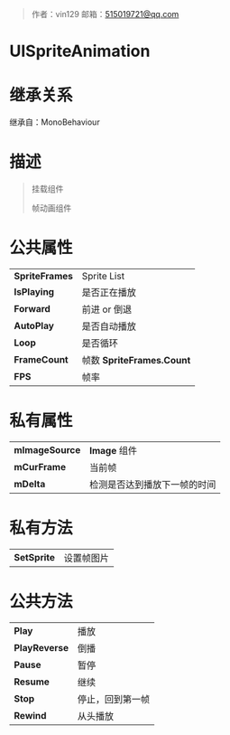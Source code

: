 >作者：vin129     邮箱：515019721@qq.com

# UISpriteAnimation

# 继承关系

继承自：MonoBehaviour

# 描述

> 挂载组件
>
> 帧动画组件

# 公共属性

|                  |                             |
| ---------------- | --------------------------- |
| **SpriteFrames** | Sprite List                 |
| **IsPlaying**    | 是否正在播放                |
| **Forward**      | 前进 or 倒退                |
| **AutoPlay**     | 是否自动播放                |
| **Loop**         | 是否循环                    |
| **FrameCount**   | 帧数 **SpriteFrames.Count** |
| **FPS**          | 帧率                        |

# 私有属性

|                  |                              |
| ---------------- | ---------------------------- |
| **mImageSource** | **Image** 组件               |
| **mCurFrame**    | 当前帧                       |
| **mDelta**       | 检测是否达到播放下一帧的时间 |

# 私有方法

|               |            |
| ------------- | ---------- |
| **SetSprite** | 设置帧图片 |

# 公共方法

|                 |                  |
| --------------- | ---------------- |
| **Play**        | 播放             |
| **PlayReverse** | 倒播             |
| **Pause**       | 暂停             |
| **Resume**      | 继续             |
| **Stop**        | 停止，回到第一帧 |
| **Rewind**      | 从头播放         |

